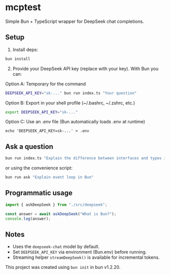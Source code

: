 # mcptest

Simple Bun + TypeScript wrapper for DeepSeek chat completions.

## Setup

1. Install deps:

```bash
bun install
```

2. Provide your DeepSeek API key (replace with your key). With Bun you can:

Option A: Temporary for the command

```bash
DEEPSEEK_API_KEY="sk-..." bun run index.ts "Your question"
```

Option B: Export in your shell profile (~/.bashrc, ~/.zshrc, etc.)

```bash
export DEEPSEEK_API_KEY="sk-..."
```

Option C: Use an .env file (Bun automatically loads .env at runtime)

```
echo 'DEEPSEEK_API_KEY=sk-...' > .env
```

## Ask a question

```bash
bun run index.ts "Explain the difference between interfaces and types in TypeScript"
```

or using the convenience script:

```bash
bun run ask "Explain event loop in Bun"
```

## Programmatic usage

```ts
import { askDeepSeek } from "./src/deepseek";

const answer = await askDeepSeek("What is Bun?");
console.log(answer);
```

## Notes

- Uses the `deepseek-chat` model by default.
- Set `DEEPSEEK_API_KEY` via environment (Bun.env) before running.
- Streaming helper `streamDeepSeek()` is available for incremental tokens.

This project was created using `bun init` in bun v1.2.20.
